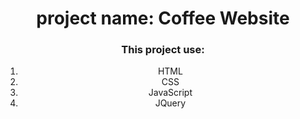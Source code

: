 <div align="center">
  <h1> project name: Coffee Website </h1>
  </div>

<div align="center">
  <h3> This project use: </h3>
 <ol>
  <li>HTML</li>
  <li>CSS</li>
  <li>JavaScript</li>
  <li>JQuery</li>
</ol>
</div>

